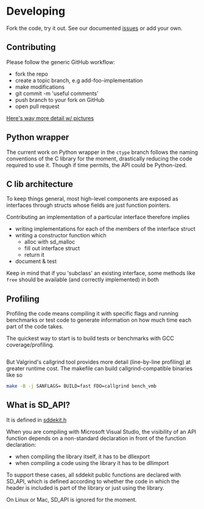 # Developing

Fork the code, try it out. See our documented [issues](issues) or
add your own.

## Contributing

Please follow the generic GitHub workflow:

- fork the repo
- create a topic branch, e.g add-foo-implementation
- make modifications
- git commit -m 'useful comments'
- push branch to your fork on GitHub
- open pull request

[Here's way more detail w/ pictures](https://guides.github.com/introduction/flow/index.html)

## Python wrapper

The current work on Python wrapper in the `ctype` branch follows the naming conventions
of the C library for the moment, drastically reducing the code required to use it. Though
if time permits, the API could be Python-ized.

## C lib architecture

To keep things general, most high-level components are exposed as interfaces through
structs whose fields are just function pointers.

Contributing an implementation of a particular interface therefore implies

- writing implementations for each of the members of the interface struct
- writing a constructor function which
  - alloc with sd_malloc
  - fill out interface struct
  - return it
- document & test

Keep in mind that if you 'subclass' an existing interface, some methods like
`free` should be available (and correctly implemented) in both

## Profiling

Profiling the code means compiling it with specific flags and running benchmarks
or test code to generate information on how much time each part of the code takes.

The quickest way to start is to build tests or benchmarks with GCC coverage/profiling.

```$
```

But Valgrind's callgrind tool provides more detail (line-by-line profiling) at greater
runtime cost. The makefile can build callgrind-compatible binaries like so
```bash
make -B -j SANFLAGS= BUILD=fast FDO=callgrind bench_vmb
```


## What is SD_API?

It is defined in [sddekit.h](https://github.com/maedoc/sddekit/blob/master/src/sddekit.h#L22)

When you are compiling with Microsoft Visual Studio, the visibility of an API function depends on a non-standard declaration in front of the function declaration:

- when compiling the library itself, it has to be dllexport
- when compiling a code using the library it has to be dllimport

To support these cases, all sddekit public functions are declared with SD_API,
which is defined according to whether the code in which the header is included
is part of the library or just using the library.

On Linux or Mac, SD_API is ignored for the moment.
